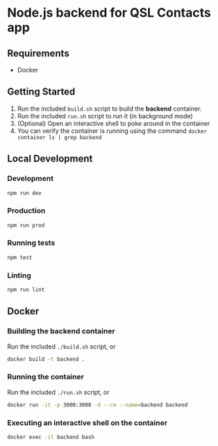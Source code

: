 # Node.js backend for QSL Contacts app

## Requirements

- Docker

## Getting Started

1. Run the included ```build.sh``` script to build the **backend** container.
2. Run the included `run.sh` script to run it (in background mode)
3. (Optional) Open an interactive shell to poke around in the container
4. You can verify the container is running using the command ```docker container ls | grep backend```

## Local Development

### Development

```bash
npm run dev
```

### Production

```bash
npm run prod
```

### Running tests

```bash
npm test
```

### Linting

```bash
npm run lint
```

## Docker

### Building the backend container

Run the included `./build.sh` script, or 

```bash
docker build -t backend .
```

### Running the container

Run the included `./run.sh` script, or 

```bash
docker run -it -p 3000:3000 -d --rm --name=backend backend
```

### Executing an interactive shell on the container

```bash
docker exec -it backend bash
```

